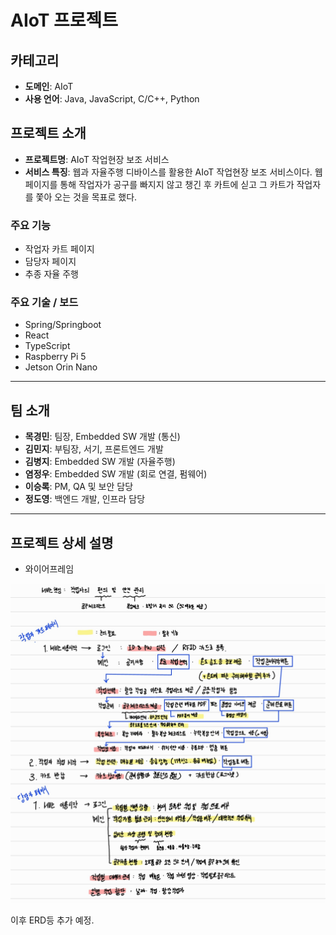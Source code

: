 # AIoT 프로젝트

## 카테고리
- **도메인**: AIoT
- **사용 언어**: Java, JavaScript, C/C++, Python

## 프로젝트 소개

- **프로젝트명**: AIoT 작업현장 보조 서비스
- **서비스 특징**: 웹과 자율주행 디바이스를 활용한 AIoT 작업현장 보조 서비스이다. 웹페이지를 통해 작업자가 공구를 빠지지 않고 챙긴 후 카트에 싣고 그 카트가 작업자를 쫓아 오는 것을 목표로 했다.

### 주요 기능
- 작업자 카트 페이지
- 담당자 페이지
- 추종 자율 주행

### 주요 기술 / 보드
- Spring/Springboot
- React
- TypeScript
- Raspberry Pi 5
- Jetson Orin Nano

---

## 팀 소개

- **목경민**: 팀장, Embedded SW 개발 (통신) 
- **김민지**: 부팀장, 서기, 프론트엔드 개발  
- **김병지**: Embedded SW 개발 (자율주행)   
- **염정우**: Embedded SW 개발 (회로 연결, 펌웨어) 
- **이승록**: PM, QA 및 보안 담당
- **정도영**: 백엔드 개발, 인프라 담당

---

## 프로젝트 상세 설명

- 와이어프레임

![img](./image%20(1).png)

이후 ERD등 추가 예정.
